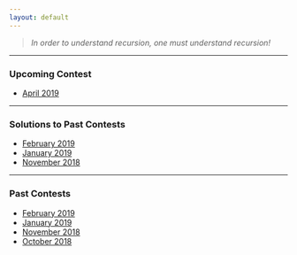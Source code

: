 ```yaml
---
layout: default
---
```


> *In order to understand recursion, one must understand recursion!*
* * *

### Upcoming Contest
- [April 2019](https://www.hackerrank.com/contests/uvce-ncode-april)

* * *

### Solutions to Past Contests
- [February 2019](./editorials/february-2019/index.html)
- [January 2019](./editorials/january-2019/index.html)
- [November 2018](./editorials/november-2018/index.html)

* * *

### Past Contests
- [February 2019](https://www.hackerrank.com/contests/uvce-ncode-february-2019/)
- [January 2019](https://www.hackerrank.com/contests/uvce-ncode-january-2019/challenges)
- [November 2018](https://www.hackerrank.com/contests/uvce-ncode-november-2018/challenges)
- [October 2018](https://www.hackerrank.com/contests/uvce-ncode-october-2018/)

